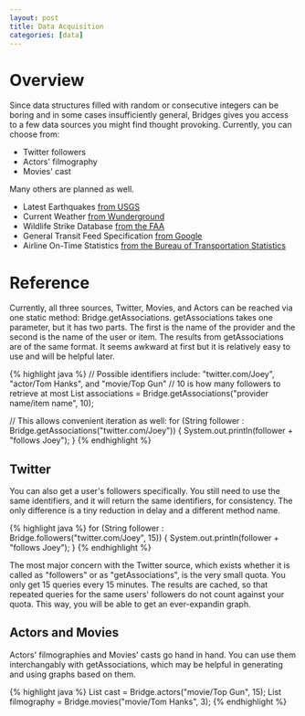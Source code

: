 ```yaml
---
layout: post
title: Data Acquisition
categories: [data]
---
```


# Overview

Since data structures filled with random or consecutive integers can be boring
and in some cases insufficiently general, Bridges gives you access to a few data
sources you might find thought provoking. Currently, you can choose from:

* Twitter followers
* Actors' filmography
* Movies' cast

Many others are planned as well.

* Latest Earthquakes [from USGS](http://earthquake.usgs.gov/earthquakes/feed/v1.0/)
* Current Weather [from Wunderground](http://www.wunderground.com/weather/api/)
* Wildlife Strike Database [from the FAA](http://wildlife.faa.gov/)
* General Transit Feed Specification [from Google](https://developers.google.com/transit/gtfs/reference)
* Airline On-Time Statistics [from the Bureau of Transportation Statistics](http://www.transtats.bts.gov/ot_delay/ot_delaycause1.asp)


# Reference

Currently, all three sources, Twitter, Movies, and Actors can be reached via one static method: Bridge.getAssociations.
getAssociations takes one parameter, but it has two parts. The first is the name of the provider
and the second is the name of the user or item. The results from getAssociations are of the same format. It seems awkward at first but it is relatively easy to use and will be helpful later.

{% highlight java %}
// Possible identifiers include: "twitter.com/Joey", "actor/Tom Hanks", and "movie/Top Gun"
// 10 is how many followers to retrieve at most
List<String> associations = Bridge.getAssociations("provider name/item name", 10);

// This allows convenient iteration as well:
for (String follower : Bridge.getAssociations("twitter.com/Joey")) {
    System.out.println(follower + "follows Joey");
}
{% endhighlight %}

## Twitter

You can also get a user's followers specifically. You still need to use the same identifiers, and it will return the same identifiers, for consistency. The only difference is a tiny reduction in delay and a different method name.

{% highlight java %}
for (String follower : Bridge.followers("twitter.com/Joey", 15)) {
    System.out.println(follower + "follows Joey");
}
{% endhighlight %}

The most major concern with the Twitter source, which exists whether it is called as "followers" or as "getAssociations", is the very small quota. You only get 15 queries every 15 minutes. The results are cached, so that repeated queries for the same users' followers do not count against your quota. This way, you will be able to get an ever-expandin graph.

## Actors and Movies

Actors' filmographies and Movies' casts go hand in hand. You can use them interchangably with getAssociations, which may be helpful in generating and using graphs based on them.

{% highlight java %}
List<String> cast = Bridge.actors("movie/Top Gun", 15);
List<String> filmography = Bridge.movies("movie/Tom Hanks", 3);
{% endhighlight %}
